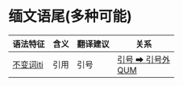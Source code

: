 # 缅文语尾(多种可能)


|语法特征|含义|翻译建议|关系|
|-|-|-|-|
|[不变词iti](https://assets-hk.wikipali.org/pali-handbook/zh-Hans/basic-relation/other/iti.html)|引用|引号|[引号 ➡ 引号外<br>QUM](https://assets-hk.wikipali.org/pali-handbook/zh-Hans/basic-relation/other/iti.html)|
